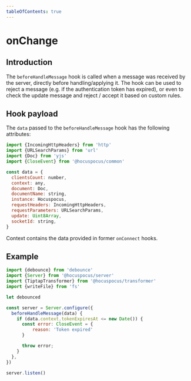 ```yaml
---
tableOfContents: true
---
```


# onChange

## Introduction

The `beforeHandleMessage` hook is called when a message was received by the server, directly before
handling/applying it. The hook can be used to reject a message (e.g. if the authentication token has
expired), or even to check
the update message and reject / accept it based on custom rules.

## Hook payload

The `data` passed to the `beforeHandleMessage` hook has the following attributes:

```js
import {IncomingHttpHeaders} from 'http'
import {URLSearchParams} from 'url'
import {Doc} from 'yjs'
import {CloseEvent} from '@hocuspocus/common'

const data = {
  clientsCount: number,
  context: any,
  document: Doc,
  documentName: string,
  instance: Hocuspocus,
  requestHeaders: IncomingHttpHeaders,
  requestParameters: URLSearchParams,
  update: Uint8Array,
  socketId: string,
}
```

Context contains the data provided in former `onConnect` hooks.

## Example

```js
import {debounce} from 'debounce'
import {Server} from '@hocuspocus/server'
import {TiptapTransformer} from '@hocuspocus/transformer'
import {writeFile} from 'fs'

let debounced

const server = Server.configure({
  beforeHandleMessage(data) {
    if (data.context.tokenExpiresAt <= new Date()) {
      const error: CloseEvent = {
          reason: 'Token expired'
      }

      throw error;
    }
  },
})

server.listen()
```
